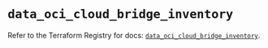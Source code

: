 # `data_oci_cloud_bridge_inventory`

Refer to the Terraform Registry for docs: [`data_oci_cloud_bridge_inventory`](https://registry.terraform.io/providers/oracle/oci/6.37.0/docs/data-sources/cloud_bridge_inventory).
